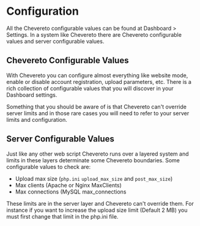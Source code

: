 # Configuration

All the Chevereto configurable values can be found at Dashboard > Settings. In a system like Chevereto there are Chevereto configurable values and server configurable values.

## Chevereto Configurable Values

With Chevereto you can configure almost everything like website mode, enable or disable account registration, upload parameters, etc. There is a rich collection of configurable values that you will discover in your Dashboard settings.

Something that you should be aware of is that Chevereto can't override server limits and in those rare cases you will need to refer to your server limits and configuration.

## Server Configurable Values

Just like any other web script Chevereto runs over a layered system and limits in these layers determinate some Chevereto boundaries. Some configurable values to check are:

- Upload max size (`php.ini` `upload_max_size` and `post_max_size`)
- Max clients (Apache or Nginx MaxClients)
- Max connections (MySQL max_connections

These limits are in the server layer and Chevereto can't override them. For instance if you want to increase the upload size limit (Default 2 MB) you must first change that limit in the php.ini file.
